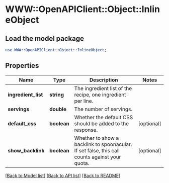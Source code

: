 # WWW::OpenAPIClient::Object::InlineObject

## Load the model package
```perl
use WWW::OpenAPIClient::Object::InlineObject;
```

## Properties
Name | Type | Description | Notes
------------ | ------------- | ------------- | -------------
**ingredient_list** | **string** | The ingredient list of the recipe, one ingredient per line. | 
**servings** | **double** | The number of servings. | 
**default_css** | **boolean** | Whether the default CSS should be added to the response. | [optional] 
**show_backlink** | **boolean** | Whether to show a backlink to spoonacular. If set false, this call counts against your quota. | [optional] 

[[Back to Model list]](../README.md#documentation-for-models) [[Back to API list]](../README.md#documentation-for-api-endpoints) [[Back to README]](../README.md)


